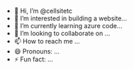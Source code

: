 - 👋 Hi, I’m @cellsitetc
- 👀 I’m interested in building a website...
- 🌱 I’m currently learning azure code...
- 💞️ I’m looking to collaborate on ...
- 📫 How to reach me ...
- 😄 Pronouns: ...
- ⚡ Fun fact: ...

<!---
cellsitetc/cellsitetc is a ✨ special ✨ repository because its `README.md` (this file) appears on your GitHub profile.
You can click the Preview link to take a look at your changes.
--->

